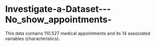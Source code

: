 # Investigate-a-Dataset---No_show_appointments-
This data contains 110.527 medical appointments and its 14 associated variables (characteristics).
